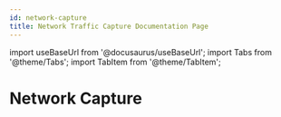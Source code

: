 ```yaml
---
id: network-capture
title: Network Traffic Capture Documentation Page
---
```

import useBaseUrl from '@docusaurus/useBaseUrl';
import Tabs from '@theme/Tabs';
import TabItem from '@theme/TabItem';

# Network Capture